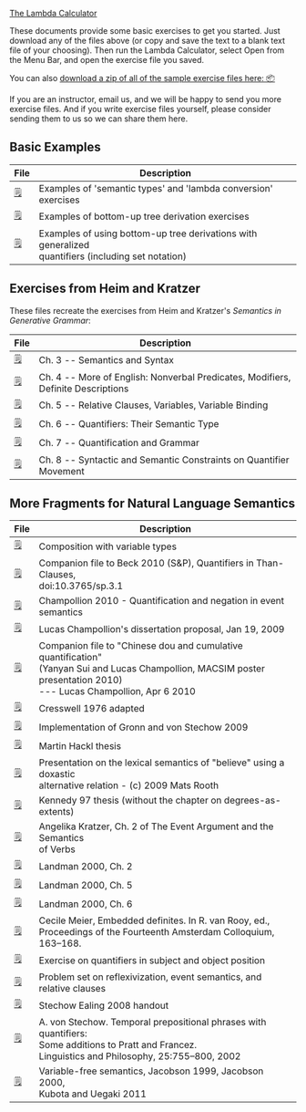 [The Lambda Calculator](http://lambdacalculator.com)

These documents provide some basic exercises to get you started. Just download
any of the files above (or copy and save the text to a blank text file of your
choosing). Then run the Lambda Calculator, select Open from the Menu Bar, and
open the exercise file you saved.

You can also [ download a zip of all of the sample exercise files here:
📦](https://github.com/dylnb/LambdaCalculator/blob/master/examples/all-exercises.zip?raw=true)

If you are an instructor, email us, and we will be happy to send you more
exercise files. And if you write exercise files yourself, please consider
sending them to us so we can share them here.

## Basic Examples

| File          | Description   |
| ------------- | ------------- |
| [ 🗒 ](https://raw.github.com/dylnb/LambdaCalculator/master/examples/example1.txt) | Examples of 'semantic types' and 'lambda conversion' exercises |
| [ 🗒 ](https://raw.github.com/dylnb/LambdaCalculator/master/examples/example2.txt) | Examples of bottom-up tree derivation exercises |
| [ 🗒 ](https://raw.github.com/dylnb/LambdaCalculator/master/examples/example3.txt) | <span> Examples of using bottom-up tree derivations with generalized <br/> quantifiers (including set notation) </span> |

## Exercises from Heim and Kratzer

These files recreate the exercises from Heim and Kratzer's _Semantics in Generative Grammar_:

| File          | Description   |
| ------------- | ------------- |
| [ 🗒 ](files/exercises/hk/hk_chapter03.txt) | Ch. 3 -- Semantics and Syntax |
| [ 🗒 ](https://raw.github.com/dylnb/LambdaCalculator/master/examples/hk/hk_chapter04.txt) | <span> Ch. 4 -- More of English: Nonverbal Predicates, Modifiers, <br/> Definite Descriptions </span> |
| [ 🗒 ](https://raw.github.com/dylnb/LambdaCalculator/master/examples/hk/hk_chapter05.txt) | Ch. 5 -- Relative Clauses, Variables, Variable Binding |
| [ 🗒 ](https://raw.github.com/dylnb/LambdaCalculator/master/examples/hk/hk_chapter06.txt) | Ch. 6 -- Quantifiers: Their Semantic Type |
| [ 🗒 ](https://raw.github.com/dylnb/LambdaCalculator/master/examples/hk/hk_chapter07.txt) | Ch. 7 -- Quantification and Grammar |
| [ 🗒 ](https://raw.github.com/dylnb/LambdaCalculator/master/examples/hk/hk_chapter08.txt) | Ch. 8 -- Syntactic and Semantic Constraints on Quantifier Movement |

## More Fragments for Natural Language Semantics

| File          | Description   |
| ------------- | ------------- |
| [ 🗒 ](https://raw.githubusercontent.com/dylnb/LambdaCalculator/master/examples/polymorphism.txt) | <span> Composition with variable types </span> |
| [ 🗒 ](https://raw.github.com/dylnb/LambdaCalculator/master/examples/more-exercises/beck10.txt) | <span> Companion file to Beck 2010 (S&P), Quantifiers in Than-Clauses, <br/> doi:10.3765/sp.3.1 </span> |
| [ 🗒 ](https://raw.github.com/dylnb/LambdaCalculator/master/examples/more-exercises/champollion_2010.txt) | Champollion 2010 - Quantification and negation in event semantics |
| [ 🗒 ](https://raw.github.com/dylnb/LambdaCalculator/master/examples/more-exercises/champollion_dissertation_proposal.txt) | Lucas Champollion's dissertation proposal, Jan 19, 2009 |
| [ 🗒 ](https://raw.github.com/dylnb/LambdaCalculator/master/examples/more-exercises/chinese_dou_and_cumulative_quantification.txt) | <span> Companion file to "Chinese dou and cumulative quantification" <br/> (Yanyan Sui and Lucas Champollion, MACSIM poster presentation 2010) <br/> --- Lucas Champollion, Apr 6 2010 </span> |
| [ 🗒 ](https://raw.github.com/dylnb/LambdaCalculator/master/examples/more-exercises/cresswell76.txt) | Cresswell 1976 adapted |
| [ 🗒 ](https://raw.github.com/dylnb/LambdaCalculator/master/examples/more-exercises/gronn-stechow-09.txt) | Implementation of Gronn and von Stechow 2009 |
| [ 🗒 ](https://raw.github.com/dylnb/LambdaCalculator/master/examples/more-exercises/hackl-thesis.txt) | Martin Hackl thesis |
| [ 🗒 ](https://raw.github.com/dylnb/LambdaCalculator/master/examples/more-exercises/ifa-example.txt) | <span> Presentation on the lexical semantics of "believe" using a doxastic <br/> alternative relation - (c) 2009 Mats Rooth  </span> |
| [ 🗒 ](https://raw.github.com/dylnb/LambdaCalculator/master/examples/more-exercises/kennedy97.txt) | Kennedy 97 thesis (without the chapter on degrees-as-extents) |
| [ 🗒 ](https://raw.github.com/dylnb/LambdaCalculator/master/examples/more-exercises/kratzer_event_argument_ch2.txt) | <span> Angelika Kratzer, Ch. 2 of The Event Argument and the Semantics <br/> of Verbs </span> |
| [ 🗒 ](https://raw.github.com/dylnb/LambdaCalculator/master/examples/more-exercises/landman00_chapter_2.txt) | Landman 2000, Ch. 2 |
| [ 🗒 ](https://raw.github.com/dylnb/LambdaCalculator/master/examples/more-exercises/landman00_chapter_5.txt) | Landman 2000, Ch. 5 |
| [ 🗒 ](https://raw.github.com/dylnb/LambdaCalculator/master/examples/more-exercises/landman00_chapter_6.txt) | Landman 2000, Ch. 6 |
| [ 🗒 ](https://raw.github.com/dylnb/LambdaCalculator/master/examples/more-examples/meier03.txt) | <span> Cecile Meier, Embedded definites. In R. van Rooy, ed., <br/> Proceedings of the Fourteenth Amsterdam Colloquium, 163–168. </span> |
| [ 🗒 ](https://raw.github.com/dylnb/LambdaCalculator/master/examples/more-exercises/quantifierRaising_vs_typeshifting.txt) | Exercise on quantifiers in subject and object position |
|[ 🗒 ](https://raw.github.com/dylnb/LambdaCalculator/master/examples/more-exercises/refl_et_al_ascii.txt) | Problem set on reflexivization, event semantics, and relative clauses |
| [ 🗒 ](https://raw.github.com/dylnb/LambdaCalculator/master/examples/more-exercises/stechow-ealing08.txt) | Stechow Ealing 2008 handout |
| [ 🗒 ](https://raw.github.com/dylnb/LambdaCalculator/master/examples/more-exercises/stechow02.txt) | <span> A. von Stechow. Temporal prepositional phrases with quantifiers: <br/> Some additions to Pratt and Francez. <br/> Linguistics and Philosophy, 25:755–800, 2002 </span> |
| [ 🗒 ](https://raw.github.com/dylnb/LambdaCalculator/master/examples/more-exercises/variable-free-semantics-by-jacobson-and-others.txt) | Variable-free semantics, Jacobson 1999, Jacobson 2000, <br/> Kubota and Uegaki 2011 |

